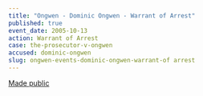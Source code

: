 ```yaml
---
title: "Ongwen - Dominic Ongwen - Warrant of Arrest"
published: true
event_date: 2005-10-13
action: Warrant of Arrest
case: the-prosecutor-v-ongwen
accused: dominic-ongwen
slug: ongwen-events-dominic-ongwen-warrant-of arrest
---
```


[Made public](http://www.icc-cpi.int/iccdocs/doc/doc97201.pdf)


